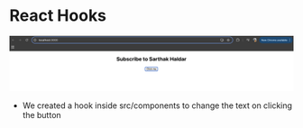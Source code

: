 # React Hooks


![alt text](01.png)


- We created a hook inside src/components to change the text on clicking the button
